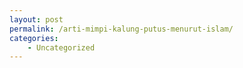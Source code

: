 ```yaml
---
layout: post
permalink: /arti-mimpi-kalung-putus-menurut-islam/
categories:
    - Uncategorized
---
```


